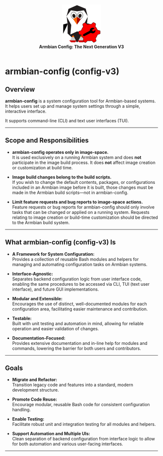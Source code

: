 <p align="center">
  <a href="#build-framework">
    <img src="https://raw.githubusercontent.com/armbian/configng/main/share/icons/hicolor/scalable/configng-tux.svg" width="128" alt="Armbian Config Logo" />
  </a><br>
  <strong>Armbian Config: The Next Generation V3</strong><br>
  <br>
</p>

# armbian-config (config-v3)

## Overview

**armbian-config** is a system configuration tool for Armbian-based systems. It helps users set up and manage system settings through a simple, interactive interface.

It supports command-line (CLI) and text user interfaces (TUI).

---

## Scope and Responsibilities

- **armbian-config operates only in image-space.**  
  It is used exclusively on a running Armbian system and does **not** participate in the image build process. It does **not** affect image creation or customization at build time.

- **Image build changes belong to the build scripts.**  
  If you wish to change the default contents, packages, or configurations included in an Armbian image before it is built, those changes must be made in the Armbian build scripts—not in armbian-config.

- **Limit feature requests and bug reports to image-space actions.**  
  Feature requests or bug reports for armbian-config should only involve tasks that can be changed or applied on a running system. Requests relating to image creation or build-time customization should be directed to the Armbian build system.

---

## What armbian-config (config-v3) **Is**

- **A Framework for System Configuration:**  
  Provides a collection of reusable Bash modules and helpers for managing and automating configuration tasks on Armbian systems.

- **Interface-Agnostic:**  
  Separates backend configuration logic from user interface code, enabling the same procedures to be accessed via CLI, TUI (text user interface), and future GUI implementations.

- **Modular and Extensible:**  
  Encourages the use of distinct, well-documented modules for each configuration area, facilitating easier maintenance and contribution.

- **Testable:**  
  Built with unit testing and automation in mind, allowing for reliable operation and easier validation of changes.

- **Documentation-Focused:**  
  Provides extensive documentation and in-line help for modules and commands, lowering the barrier for both users and contributors.

---

## Goals

- **Migrate and Refactor:**  
  Transition legacy code and features into a standard, modern development structure.

- **Promote Code Reuse:**  
  Encourage modular, reusable Bash code for consistent configuration handling.

- **Enable Testing:**  
  Facilitate robust unit and integration testing for all modules and helpers.

- **Support Automation and Multiple UIs:**  
  Clean separation of backend configuration from interface logic to allow for both automation and various user-facing interfaces.

---
